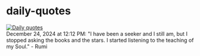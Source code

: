 # daily-quotes
[![Daily quotes](https://github.com/ceepu8/daily-quotes/actions/workflows/daily-quote.yml/badge.svg)](https://github.com/ceepu8/daily-quotes/actions/workflows/daily-quote.yml)<br/>
December 24, 2024 at 12:12 PM: "I have been a seeker and I still am, but I stopped asking the books and the stars. I started listening to the teaching of my Soul." - Rumi
